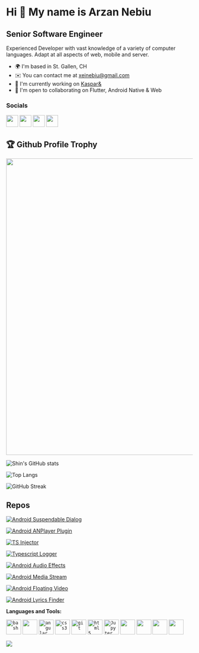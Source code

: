 Hi 👋 My name is Arzan Nebiu
============================

Senior Software Engineer
------------------------

Experienced Developer with vast knowledge of a variety of computer languages. Adapt at all aspects of web, mobile and server.

* 🌍  I'm based in St. Gallen, CH
* ✉️  You can contact me at [xeinebiu@gmail.com](mailto:xeinebiu@gmail.com)
* 🚀  I'm currently working on [Kaspar&](https://www.kasparund.ch/)
* 🤝  I'm open to collaborating on Flutter, Android Native & Web


### Socials

<p align="left"> <a href="https://www.facebook.com/xeinebiu" target="_blank" rel="noreferrer"><img src="https://raw.githubusercontent.com/danielcranney/readme-generator/main/public/icons/socials/facebook.svg" width="32" height="32" /></a> <a href="https://www.github.com/xeinebiu" target="_blank" rel="noreferrer"><img src="https://raw.githubusercontent.com/danielcranney/readme-generator/main/public/icons/socials/github.svg" width="32" height="32" /></a> <a href="http://www.instagram.com/xeinebiu" target="_blank" rel="noreferrer"><img src="https://raw.githubusercontent.com/danielcranney/readme-generator/main/public/icons/socials/instagram.svg" width="32" height="32" /></a> <a href="https://www.linkedin.com/in/arzan-nebiu" target="_blank" rel="noreferrer"><img src="https://raw.githubusercontent.com/danielcranney/readme-generator/main/public/icons/socials/linkedin.svg" width="32" height="32" /></a></p>

<h2>🏆 Github Profile Trophy</h2>
<img width=800 src="https://github-profile-trophy.vercel.app/?username=xeinebiu&column=9&theme=gruvbox&no-frame=true"/>

![Shin's GitHub stats](https://github-readme-stats.vercel.app/api?username=xeinebiu&show_icons=true&theme=tokyonight)


![Top Langs](https://github-readme-stats.vercel.app/api/top-langs/?username=xeinebiu&layout=compact)

![GitHub Streak](https://github-readme-streak-stats.herokuapp.com?user=xeinebiu&theme=neon-palenight&hide_border=true)

## Repos

[![Android Suspendable Dialog](https://github-readme-stats.vercel.app/api/pin/?username=xeinebiu&repo=android-suspend-dialogs&show_owner=true)](https://github.com/xeinebiu/android-suspend-dialogs)

[![Android ANPlayer Plugin](https://github-readme-stats.vercel.app/api/pin/?username=xeinebiu&repo=android_anplayer_plugin&show_owner=true)](https://github.com/xeinebiu/android_anplayer_plugin)

[![TS Injector](https://github-readme-stats.vercel.app/api/pin/?username=xeinebiu&repo=ts_injector&show_owner=true)](https://github.com/xeinebiu/ts_injector)

[![Typescript Logger](https://github-readme-stats.vercel.app/api/pin/?username=xeinebiu&repo=typescript_logger&show_owner=true)](https://github.com/xeinebiu/typescript_logger)

[![Android Audio Effects](https://github-readme-stats.vercel.app/api/pin/?username=xeinebiu&repo=android_audioeffects&show_owner=true)](https://github.com/xeinebiu/android_audioeffects)

[![Android Media Stream](https://github-readme-stats.vercel.app/api/pin/?username=xeinebiu&repo=android_media_stream&show_owner=true)](https://github.com/xeinebiu/android_media_stream)

[![Android Floating Video](https://github-readme-stats.vercel.app/api/pin/?username=xeinebiu&repo=android_floating_video&show_owner=true)](https://github.com/xeinebiu/android_floating_video)

[![Android Lyrics Finder](https://github-readme-stats.vercel.app/api/pin/?username=xeinebiu&repo=android_lyrics_finder&show_owner=true)](https://github.com/xeinebiu/android_lyrics_finder)



**Languages and Tools:**  

<code><img src="https://cdn.jsdelivr.net/gh/devicons/devicon/icons/android/android-original.svg" alt="bash" width="40" height="40"/></code>
<code><img height="40" src="https://cdn.jsdelivr.net/gh/devicons/devicon/icons/flutter/flutter-original.svg"></code>
<code><img src="https://cdn.jsdelivr.net/gh/devicons/devicon/icons/angularjs/angularjs-original.svg" alt="angular" width="40" height="40"/></code>
<code><img src="https://cdn.jsdelivr.net/gh/devicons/devicon/icons/kotlin/kotlin-original.svg" alt="css3" width="40" height="40"/></code>
<code><img src="https://cdn.jsdelivr.net/gh/devicons/devicon/icons/csharp/csharp-original.svg" alt="git" width="40" height="40"/></code>
<code><img src="https://cdn.jsdelivr.net/gh/devicons/devicon/icons/typescript/typescript-original.svg" alt="html5" width="40" height="40"/></code>
<code><img src="https://cdn.jsdelivr.net/gh/devicons/devicon/icons/dart/dart-original.svg" alt="Jupyter" width="40" height="40"/></code>
<code><img height="40" src="https://cdn.jsdelivr.net/gh/devicons/devicon/icons/electron/electron-original.svg"></code>
<code><img height="40" src="https://cdn.jsdelivr.net/gh/devicons/devicon/icons/html5/html5-original.svg"></code>
<code><img height="40" src="https://cdn.jsdelivr.net/gh/devicons/devicon/icons/javascript/javascript-original.svg"></code>
<code><img height="40" src="https://cdn.jsdelivr.net/gh/devicons/devicon/icons/npm/npm-original-wordmark.svg"></code>  

![](https://komarev.com/ghpvc/?username=xeinebiu)

<!--
**xeinebiu/xeinebiu** is a ✨ _special_ ✨ repository because its `README.md` (this file) appears on your GitHub profile.

Here are some ideas to get you started:

- 🔭 I’m currently working on ...
- 🌱 I’m currently learning ...
- 👯 I’m looking to collaborate on ...
- 🤔 I’m looking for help with ...
- 💬 Ask me about ...
- 📫 How to reach me: ...
- 😄 Pronouns: ...
- ⚡ Fun fact: ...
-->
